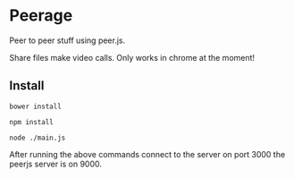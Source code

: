 Peerage
=======

Peer to peer stuff using peer.js.

Share files make video calls. Only works in chrome at the moment!

## Install

`bower install`

`npm install`

`node ./main.js`

After running the above commands connect to the server on port 3000 the peerjs server is on 9000.
